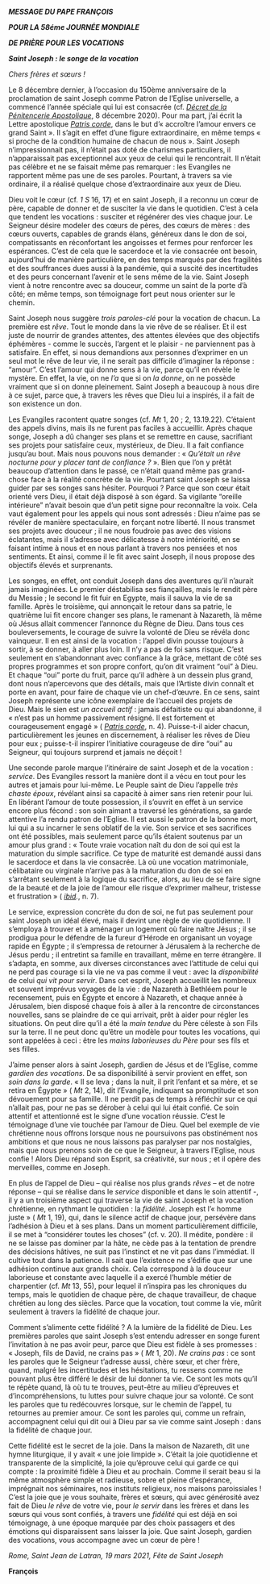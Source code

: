 ***MESSAGE DU PAPE FRANÇOIS***

***POUR LA 58éme JOURNÉE MONDIALE***

***DE PRIÈRE POUR LES VOCATIONS***

***Saint Joseph : le songe de la vocation***

*Chers frères et sœurs !*

Le 8 décembre dernier, à l’occasion du 150ème anniversaire de la proclamation de saint Joseph comme Patron de l’Eglise universelle, a commencé l’année spéciale qui lui est consacrée (cf. *[Décret de la Pénitencerie Apostolique](https://www.vatican.va/roman_curia/tribunals/apost_penit/documents/rc_trib_appen_pro_20201208_decreto-indulgenze-sangiuseppe_fr.html)*, 8 décembre 2020). Pour ma part, j’ai écrit la Lettre apostolique *[Patris corde](http://www.vatican.va/content/francesco/fr/apost_letters/documents/papa-francesco-lettera-ap_20201208_patris-corde.html)*, dans le but d’« accroître l’amour envers ce grand Saint ». Il s’agit en effet d’une figure extraordinaire, en même temps « si proche de la condition humaine de chacun de nous ». Saint Joseph n’impressionnait pas, il n’était pas doté de charismes particuliers, il n’apparaissait pas exceptionnel aux yeux de celui qui le rencontrait. Il n’était pas célèbre et ne se faisait même pas remarquer : les Evangiles ne rapportent même pas une de ses paroles. Pourtant, à travers sa vie ordinaire, il a réalisé quelque chose d’extraordinaire aux yeux de Dieu.

Dieu voit le cœur (cf. *1 S* 16, 17) et en saint Joseph, il a reconnu un cœur de père, capable de donner et de susciter la vie dans le quotidien. C’est à cela que tendent les vocations : susciter et régénérer des vies chaque jour. Le Seigneur désire modeler des cœurs de pères, des cœurs de mères : des cœurs ouverts, capables de grands élans, généreux dans le don de soi, compatissants en réconfortant les angoisses et fermes pour renforcer les espérances. C’est de cela que le sacerdoce et la vie consacrée ont besoin, aujourd’hui de manière particulière, en des temps marqués par des fragilités et des souffrances dues aussi à la pandémie, qui a suscité des incertitudes et des peurs concernant l’avenir et le sens même de la vie. Saint Joseph vient à notre rencontre avec sa douceur, comme un saint de la porte d’à côté; en même temps, son témoignage fort peut nous orienter sur le chemin.

Saint Joseph nous suggère *trois paroles-clé* pour la vocation de chacun. La première est *rêve*. Tout le monde dans la vie rêve de se réaliser. Et il est juste de nourrir de grandes attentes, des attentes élevées que des objectifs éphémères - comme le succès, l’argent et le plaisir - ne parviennent pas à satisfaire. En effet, si nous demandions aux personnes d’exprimer en un seul mot le rêve de leur vie, il ne serait pas difficile d’imaginer la réponse : “amour”. C’est l’amour qui donne sens à la vie, parce qu’il en révèle le mystère. En effet, la vie, on ne *l’a* que si on *la donne*, on ne possède vraiment que si on donne pleinement. Saint Joseph a beaucoup à nous dire à ce sujet, parce que, à travers les rêves que Dieu lui a inspirés, il a fait de son existence un don.

Les Evangiles racontent quatre songes (cf. *Mt* 1, 20 ; 2, 13.19.22). C’étaient des appels divins, mais ils ne furent pas faciles à accueillir. Après chaque songe, Joseph a dû changer ses plans et se remettre en cause, sacrifiant ses projets pour satisfaire ceux, mystérieux, de Dieu. Il a fait confiance jusqu’au bout. Mais nous pouvons nous demander : « *Qu’était un rêve nocturne pour y placer tant de confiance ?* ». Bien que l’on y prêtât beaucoup d’attention dans le passé, ce n’était quand même pas grand-chose face à la réalité concrète de la vie. Pourtant saint Joseph se laissa guider par ses songes sans hésiter. Pourquoi ? Parce que son cœur était orienté vers Dieu, il était déjà disposé à son égard. Sa vigilante “oreille intérieure” n’avait besoin que d’un petit signe pour reconnaître la voix. Cela vaut également pour les appels qui nous sont adressés : Dieu n’aime pas se révéler de manière spectaculaire, en forçant notre liberté. Il nous transmet ses projets avec douceur ; il ne nous foudroie pas avec des visions éclatantes, mais il s’adresse avec délicatesse à notre intériorité, en se faisant intime à nous et en nous parlant à travers nos pensées et nos sentiments. Et ainsi, comme il le fit avec saint Joseph, il nous propose des objectifs élevés et surprenants.

Les songes, en effet, ont conduit Joseph dans des aventures qu’il n’aurait jamais imaginées. Le premier déstabilisa ses fiançailles, mais le rendit père du Messie ; le second le fit fuir en Egypte, mais il sauva la vie de sa famille. Après le troisième, qui annonçait le retour dans sa patrie, le quatrième lui fit encore changer ses plans, le ramenant à Nazareth, là même où Jésus allait commencer l’annonce du Règne de Dieu. Dans tous ces bouleversements, le courage de suivre la volonté de Dieu se révéla donc vainqueur. Il en est ainsi de la vocation : l’appel divin pousse toujours à sortir, à se donner, à aller plus loin. Il n’y a pas de foi sans risque. C’est seulement en s’abandonnant avec confiance à la grâce, mettant de côté ses propres programmes et son propre confort, qu’on dit vraiment “oui” à Dieu. Et chaque “oui” porte du fruit, parce qu’il adhère à un dessein plus grand, dont nous n’apercevons que des détails, mais que l’Artiste divin connaît et porte en avant, pour faire de chaque vie un chef-d’œuvre. En ce sens, saint Joseph représente une icône exemplaire de l’accueil des projets de Dieu. Mais le sien est *un accueil actif* : jamais défaitiste ou qui abandonne, il « n’est pas un homme passivement résigné. Il est fortement et courageusement engagé » ( *[Patris corde](http://www.vatican.va/content/francesco/fr/apost_letters/documents/papa-francesco-lettera-ap_20201208_patris-corde.html)*, n. 4). Puisse-t-il aider chacun, particulièrement les jeunes en discernement, à réaliser les rêves de Dieu pour eux ; puisse-t-il inspirer l’initiative courageuse de dire “oui” au Seigneur, qui toujours surprend et jamais ne déçoit !

Une seconde parole marque l’itinéraire de saint Joseph et de la vocation : *service*. Des Evangiles ressort la manière dont il a vécu en tout pour les autres et jamais pour lui-même. Le Peuple saint de Dieu l’appelle *très chaste époux*, révélant ainsi sa capacité à aimer sans rien retenir pour lui. En libérant l’amour de toute possession, il s’ouvrit en effet à un service encore plus fécond : son soin aimant a traversé les générations, sa garde attentive l’a rendu patron de l’Eglise. Il est aussi le patron de la bonne mort, lui qui a su incarner le sens oblatif de la vie. Son service et ses sacrifices ont été possibles, mais seulement parce qu’ils étaient soutenus par un amour plus grand : « Toute vraie vocation naît du don de soi qui est la maturation du simple sacrifice. Ce type de maturité est demandé aussi dans le sacerdoce et dans la vie consacrée. Là où une vocation matrimoniale, célibataire ou virginale n’arrive pas à la maturation du don de soi en s’arrêtant seulement à la logique du sacrifice, alors, au lieu de se faire signe de la beauté et de la joie de l’amour elle risque d’exprimer malheur, tristesse et frustration » ( *[ibid](http://www.vatican.va/content/francesco/fr/apost_letters/documents/papa-francesco-lettera-ap_20201208_patris-corde.html).*, n. 7).

Le service, expression concrète du don de soi, ne fut pas seulement pour saint Joseph un idéal élevé, mais il devint une règle de vie quotidienne. Il s’employa à trouver et à aménager un logement où faire naître Jésus ; il se prodigua pour le défendre de la fureur d’Hérode en organisant un voyage rapide en Égypte ; il s’empressa de retourner à Jérusalem à la recherche de Jésus perdu ; il entretint sa famille en travaillant, même en terre étrangère. Il s’adapta, en somme, aux diverses circonstances avec l’attitude de celui qui ne perd pas courage si la vie ne va pas comme il veut : avec la *disponibilité* de celui *qui vit pour servir*. Dans cet esprit, Joseph accueillit les nombreux et souvent imprévus voyages de la vie : de Nazareth à Bethléem pour le recensement, puis en Égypte et encore à Nazareth, et chaque année à Jérusalem, bien disposé chaque fois à aller à la rencontre de circonstances nouvelles, sans se plaindre de ce qui arrivait, prêt à aider pour régler les situations. On peut dire qu’il a été la *main tendue* du Père céleste à son Fils sur la terre. Il ne peut donc qu’être un modèle pour toutes les vocations, qui sont appelées à ceci : être les *mains laborieuses du Père* pour ses fils et ses filles.

J’aime penser alors à saint Joseph, gardien de Jésus et de l’Eglise, comme *gardien des vocations*. De sa disponibilité à servir provient en effet, son *soin dans la garde*. « Il se leva ; dans la nuit, il prit l’enfant et sa mère, et se retira en Égypte » ( *Mt* 2, 14), dit l’Evangile, indiquant sa promptitude et son dévouement pour sa famille. Il ne perdit pas de temps à réfléchir sur ce qui n’allait pas, pour ne pas se dérober à celui qui lui était confié. Ce soin attentif et attentionné est le signe d’une vocation réussie. C’est le témoignage d’une vie touchée par l’amour de Dieu. Quel bel exemple de vie chrétienne nous offrons lorsque nous ne poursuivons pas obstinément nos ambitions et que nous ne nous laissons pas paralyser par nos nostalgies, mais que nous prenons soin de ce que le Seigneur, à travers l’Eglise, nous confie ! Alors Dieu répand son Esprit, sa créativité, sur nous ; et il opère des merveilles, comme en Joseph.

En plus de l’appel de Dieu – qui réalise nos plus grands *rêves* – et de notre réponse – qui se réalise dans le *service* disponible et dans le soin attentif -, il y a un troisième aspect qui traverse la vie de saint Joseph et la vocation chrétienne, en rythmant le quotidien : la *fidélité*. Joseph est l’« homme juste » ( *Mt* 1, 19), qui, dans le silence actif de chaque jour, persévère dans l’adhésion à Dieu et à ses plans. Dans un moment particulièrement difficile, il se met à “considérer toutes les choses” (cf. v. 20). Il médite, pondère : il ne se laisse pas dominer par la hâte, ne cède pas à la tentation de prendre des décisions hâtives, ne suit pas l’instinct et ne vit pas dans l’immédiat. Il cultive tout dans la patience. Il sait que l’existence ne s’édifie que sur une adhésion continue aux grands choix. Cela correspond à la douceur laborieuse et constante avec laquelle il a exercé l’humble métier de charpentier (cf. *Mt* 13, 55), pour lequel il n’inspira pas les chroniques du temps, mais le quotidien de chaque père, de chaque travailleur, de chaque chrétien au long des siècles. Parce que la vocation, tout comme la vie, mûrit seulement à travers la fidélité de chaque jour.

Comment s’alimente cette fidélité ? A la lumière de la fidélité de Dieu. Les premières paroles que saint Joseph s’est entendu adresser en songe furent l’invitation à ne pas avoir peur, parce que Dieu est fidèle à ses promesses : « Joseph, fils de David, ne crains pas » ( *Mt* 1, 20). *Ne crains pas* : ce sont les paroles que le Seigneur t’adresse aussi, chère sœur, et cher frère, quand, malgré les incertitudes et les hésitations, tu ressens comme ne pouvant plus être différé le désir de lui donner ta vie. Ce sont les mots qu’il te répète quand, là où tu te trouves, peut-être au milieu d’épreuves et d’incompréhensions, tu luttes pour suivre chaque jour sa volonté. Ce sont les paroles que tu redécouvres lorsque, sur le chemin de l’appel, tu retournes au premier amour. Ce sont les paroles qui, comme un refrain, accompagnent celui qui dit oui à Dieu par sa vie comme saint Joseph : dans la fidélité de chaque jour.

Cette fidélité est le secret de la joie. Dans la maison de Nazareth, dit une hymne liturgique, il y avait « une joie limpide ». C’était la joie quotidienne et transparente de la simplicité, la joie qu’éprouve celui qui garde ce qui compte : la proximité fidèle à Dieu et au prochain. Comme il serait beau si la même atmosphère simple et radieuse, sobre et pleine d’espérance, imprégnait nos séminaires, nos instituts religieux, nos maisons paroissiales ! C’est la joie que je vous souhaite, frères et sœurs, qui avec générosité avez fait de Dieu *le rêve* de votre vie, pour *le* *servir* dans les frères et dans les sœurs qui vous sont confiés, à travers une *fidélité* qui est déjà en soi témoignage, à une époque marquée par des choix passagers et des émotions qui disparaissent sans laisser la joie. Que saint Joseph, gardien des vocations, vous accompagne avec un cœur de père !

*Rome, Saint Jean de Latran, 19 mars 2021, Fête de Saint Joseph*

**François**